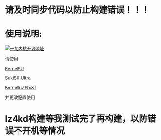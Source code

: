 # 请及时同步代码以防止构建错误！！！

# 使用说明:
[![一加内核开源地址](https://img.shields.io/badge/一加内核开源地址-EB0029?logo=oneplus&logoColor=white&style=flat-square)](https://github.com/OnePlusOSS/kernel_manifest)

请使用

[KernelSU](https://github.com/Xiaomichael/OnePlus-Actions/actions/workflows/Build%20KernelSU.yml)

[SukiSU Ultra](https://github.com/Xiaomichael/OnePlus-Actions/actions/workflows/Build%20SukiSU-Ultra.yml)

[KernelSU NEXT](https://github.com/Xiaomichael/OnePlus-Actions/actions/workflows/Build%20KernelSU%20Next.yml)

并更改配置使用

# lz4kd构建等我测试完了再构建，以防错误不开机等情况
